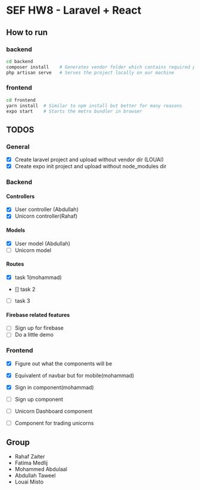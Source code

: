 # SEF HW8 - Laravel + React

## How to run
### backend
``` sh
cd backend
composer install    # Generates vendor folder which contains required packages
php artisan serve   # Serves the project locally on our machine
```
### frontend
``` sh
cd frontend
yarn install  # Similar to npm install but better for many reasons
expo start    # Starts the metro bundler in browser
```

## TODOS
### General
- [x] Create laravel project and upload without vendor dir (LOUAI)
- [x] Create expo init project and upload without node_modules dir
### Backend
#### Controllers
- [x] User controller (Abdullah)
- [x] Unicorn controller(Rahaf)
#### Models
- [x] User model (Abdullah)
- [ ] Unicorn model
#### Routes
- [x] task 1(mohammad)
- [] task 2
- [ ] task 3
#### Firebase related features
- [ ] Sign up for firebase
- [ ] Do a little demo

### Frontend
- [x] Figure out what the components will be
- [x] Equivalent of navbar but for mobile(mohammad)
- [x] Sign in component(mohammad)
- [ ] Sign up component
- [ ] Unicorn Dashboard component
- [ ] Component for trading unicorns


## Group
- Rahaf Zaiter
- Fatima Medlij
- Mohammed Abdulaal
- Abdullah Taweel
- Louai Misto
